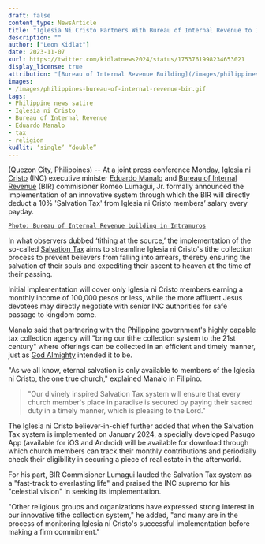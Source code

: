 ```yaml
---
draft: false
content_type: NewsArticle
title: "Iglesia Ni Cristo Partners With Bureau of Internal Revenue to Implement Innovative 'Salvation Tax' System"
description: ""
author: ["Leon Kidlat"]
date: 2023-11-07
xurl: https://twitter.com/kidlatnews2024/status/1753761998234653021
display_license: true
attribution: "[Bureau of Internal Revenue Building](/images/philippines-bureau-of-internal-revenue-bir.gif) in Intramuros photo from [Wikimedia](https://commons.wikimedia.org/wiki/File:Intramurosjf0746_32.JPG) ([CC BY-SA 3.0](https://creativecommons.org/licenses/by-sa/3.0/deed.en))."
images:
- /images/philippines-bureau-of-internal-revenue-bir.gif
tags:
- Philippine news satire
- Iglesia ni Cristo
- Bureau of Internal Revenue
- Eduardo Manalo
- tax
- religion
kudlit: ‘single’ “double”
---
```

(Quezon City, Philippines) -- At a joint press conference Monday, [Iglesia ni Cristo](/tags/iglesia-ni-cristo/) (INC) executive minister [Eduardo Manalo](/tags/eduardo-manalo/) and [Bureau of Internal Revenue](/tags/bureau-of-internal-revenue/) (BIR) commisioner Romeo Lumagui, Jr. formally announced the implementation of an innovative system through which the BIR will directly deduct a 10% 'Salvation Tax' from Iglesia ni Cristo members’ salary every payday.

[`Photo: Bureau of Internal Revenue building in Intramuros`](/images/philippines-bureau-of-internal-revenue-bir.gif)

In what observers dubbed ‘tithing at the source,’ the implementation of the so-called [Salvation Tax](/tags/tax/) aims to streamline Iglesia ni Cristo's tithe collection process to prevent believers from falling into arrears, thereby ensuring the salvation of their souls and expediting their ascent to heaven at the time of their passing.

Initial implementation will cover only Iglesia ni Cristo members earning a monthly income of 100,000 pesos or less, while the more affluent Jesus devotees may directly negotiate with senior INC authorities for safe passage to kingdom come.

Manalo said that partnering with the Philippine government's highly capable tax collection agency will "bring our tithe collection system to the 21st century" where offerings can be collected in an efficient and timely manner, just as [God Almighty](/tags/religion/) intended it to be.

"As we all know, eternal salvation is only available to members of the Iglesia ni Cristo, the one true church," explained Manalo in Filipino.

>"Our divinely inspired Salvation Tax system will ensure that every church member's place in paradise is secured by paying their sacred duty in a timely manner, which is pleasing to the Lord."

The Iglesia ni Cristo believer-in-chief further added that when the Salvation Tax system is implemented on January 2024, a specially developed Pasugo App (available for iOS and Android) will be available for download through which church members can track their monthly contributions and periodially check their eligibility in securing a piece of real estate in the afterworld.

For his part, BIR Commisioner Lumagui lauded the Salvation Tax system as a "fast-track to everlasting life" and praised the INC supremo for his "celestial vision" in seeking its implementation.

"Other religious groups and organizations have expressed strong interest in our innovative tithe collection system," he added, "and many are in the process of monitoring Iglesia ni Cristo's successful implementation before making a firm commitment."
